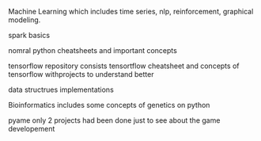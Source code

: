 Machine Learning which includes time series, nlp, reinforcement, graphical modeling.


spark basics


nomral python cheatsheets and important concepts


tensorflow repository consists tensortflow cheatsheet and concepts of tensorflow withprojects to understand better


data structrues implementations 


Bioinformatics includes some concepts of genetics on python


pyame only 2 projects had been done just to see about the game developement
